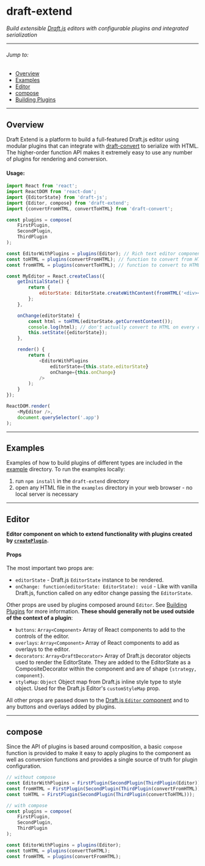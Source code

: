 # draft-extend
*Build extensible [Draft.js](http://draftjs.org) editors with configurable plugins and integrated serialization*

***

###### Jump to:
- [Overview](#overview)
- [Examples](#examples)
- [Editor](#editor)
- [compose](#compose)
- [Building Plugins](building-plugins.md)

***

## Overview
Draft Extend is a platform to build a full-featured Draft.js editor using modular plugins that can integrate with [draft-convert](#) to serialize with HTML. The higher-order function API makes it extremely easy to use any number of plugins for rendering and conversion.

#### Usage:
```javascript
import React from 'react';
import ReactDOM from 'react-dom';
import {EditorState} from 'draft-js';
import {Editor, compose} from 'draft-extend';
import {convertFromHTML, convertToHTML} from 'draft-convert';

const plugins = compose(
    FirstPlugin,
    SecondPlugin,
    ThirdPlugin
);

const EditorWithPlugins = plugins(Editor); // Rich text editor component with plugin functionality
const toHTML = plugins(convertFromHTML); // function to convert from HTML including plugin functionality
const fromHTML = plugins(convertToHTML); // function to convert to HTML including plugin functionality

const MyEditor = React.createClass({
    getInitialState() {
        return {
            editorState: EditorState.createWithContent(fromHTML('<div></div>'))
        };
    },

    onChange(editorState) {
        const html = toHTML(editorState.getCurrentContent());
        console.log(html); // don't actually convert to HTML on every change!
        this.setState({editorState});
    },

    render() {
        return (
            <EditorWithPlugins
                editorState={this.state.editorState}
                onChange={this.onChange}
            />
        );
    }
});

ReactDOM.render(
    <MyEditor />,
    document.querySelector('.app')
);
```

***

## Examples

Examples of how to build plugins of different types are included in the [example](example/) directory. To run the examples locally:

1. run `npm install` in the `draft-extend` directory
2. open any HTML file in the `examples` directory in your web browser - no local server is necessary

***

## Editor
**Editor component on which to extend functionality with plugins created by [`createPlugin`](#createplugin).**

#### Props
The most important two props are:
- `editorState` - Draft.js `EditorState` instance to be rendered.
- `onChange: function(editorState: EditorState): void` - Like with vanilla Draft.js, function called on any editor change passing the `EditorState`.

Other props are used by plugins composed around `Editor`. See [Building Plugins](building-plugins.md) for more information. **These should generally not be used outside of the context of a plugin**:
- `buttons`: `Array<Component>` Array of React components to add to the controls of the editor.
- `overlays`: `Array<Component>` Array of React components to add as overlays to the editor.
- `decorators`: `Array<DraftDecorator>` Array of Draft.js decorator objects used to render the EditorState. They are added to the EditorState as a CompositeDecorator within the component and are of shape `{strategy, component}`.
- `styleMap`: `Object` Object map from Draft.js inline style type to style object. Used for the Draft.js Editor's `customStyleMap` prop.

All other props are passed down to the [Draft.js `Editor` component](https://facebook.github.io/draft-js/docs/api-reference-editor.html) and to any buttons and overlays added by plugins.

***

## compose
Since the API of plugins is based around composition, a basic `compose` function is provided to make it easy to apply plugins to the component as well as conversion functions and provides a single source of truth for plugin configuration.
```javascript
// without compose
const EditorWithPlugins = FirstPlugin(SecondPlugin(ThirdPlugin(Editor)));
const fromHTML = FirstPlugin(SecondPlugin(ThirdPlugin(convertFromHTML)));
const toHTML = FirstPlugin(SecondPlugin(ThirdPlugin(convertToHTML)));

// with compose
const plugins = compose(
    FirstPlugin,
    SecondPlugin,
    ThirdPlugin
);

const EditorWithPlugins = plugins(Editor);
const toHTML = plugins(convertToHTML);
const fromHTML = plugins(convertFromHTML);
```
